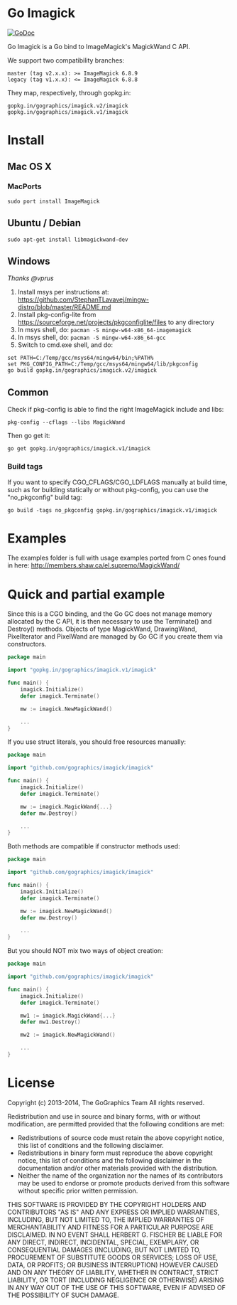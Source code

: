 # Go Imagick

[![GoDoc](https://godoc.org/gopkg.in/gographics/imagick.v1/imagick?status.svg)](https://gopkg.in/gographics/imagick.v1/imagick)

Go Imagick is a Go bind to ImageMagick's MagickWand C API.

We support two compatibility branches:

```
master (tag v2.x.x): >= ImageMagick 6.8.9
legacy (tag v1.x.x): <= ImageMagick 6.8.8
```

They map, respectively, through gopkg.in:

```
gopkg.in/gographics/imagick.v2/imagick
gopkg.in/gographics/imagick.v1/imagick
```

# Install

## Mac OS X

### MacPorts

```
sudo port install ImageMagick
```

## Ubuntu / Debian

```
sudo apt-get install libmagickwand-dev
```

## Windows

*Thanks @vprus*

1. Install msys per instructions at: https://github.com/StephanTLavavej/mingw-distro/blob/master/README.md
1. Install pkg-config-lite from https://sourceforge.net/projects/pkgconfiglite/files to any directory
1. In msys shell, do: ```pacman -S mingw-w64-x86_64-imagemagick```
1. In msys shell, do: ```pacman -S mingw-w64-x86_64-gcc```
1. Switch to cmd.exe shell, and do:

```
set PATH=C:/Temp/gcc/msys64/mingw64/bin;%PATH%
set PKG_CONFIG_PATH=C:/Temp/gcc/msys64/mingw64/lib/pkgconfig
go build gopkg.in/gographics/imagick.v2/imagick
```

## Common

Check if pkg-config is able to find the right ImageMagick include and libs:

```
pkg-config --cflags --libs MagickWand
```

Then go get it:

```
go get gopkg.in/gographics/imagick.v1/imagick
```

### Build tags

If you want to specify CGO_CFLAGS/CGO_LDFLAGS manually at build time, such as for building statically or without pkg-config, you can use the "no_pkgconfig" build tag:

```
go build -tags no_pkgconfig gopkg.in/gographics/imagick.v1/imagick
```

# Examples

The examples folder is full with usage examples ported from C ones found in here: http://members.shaw.ca/el.supremo/MagickWand/

# Quick and partial example

Since this is a CGO binding, and the Go GC does not manage memory allocated by the C API, it is then necessary to use the Terminate() and Destroy() methods.
Objects of type MagickWand, DrawingWand, PixelIterator and PixelWand are managed by Go GC if you create them via constructors.

```go
package main

import "gopkg.in/gographics/imagick.v1/imagick"

func main() {
    imagick.Initialize()
    defer imagick.Terminate()

    mw := imagick.NewMagickWand()

    ...
}
```

If you use struct literals, you should free resources manually:

```go
package main

import "github.com/gographics/imagick/imagick"

func main() {
    imagick.Initialize()
    defer imagick.Terminate()

    mw := imagick.MagickWand{...}
    defer mw.Destroy()

    ...
}
```

Both methods are compatible if constructor methods used:

```go
package main

import "github.com/gographics/imagick/imagick"

func main() {
    imagick.Initialize()
    defer imagick.Terminate()

    mw := imagick.NewMagickWand()
    defer mw.Destroy()

    ...
}
```

But you should NOT mix two ways of object creation:
```go
package main

import "github.com/gographics/imagick/imagick"

func main() {
    imagick.Initialize()
    defer imagick.Terminate()

    mw1 := imagick.MagickWand{...}
    defer mw1.Destroy()

    mw2 := imagick.NewMagickWand()

    ...
}
```

# License

Copyright (c) 2013-2014, The GoGraphics Team
All rights reserved.

Redistribution and use in source and binary forms, with or without
modification, are permitted provided that the following conditions are met:

 * Redistributions of source code must retain the above copyright
   notice, this list of conditions and the following disclaimer.
 * Redistributions in binary form must reproduce the above copyright
   notice, this list of conditions and the following disclaimer in the
   documentation and/or other materials provided with the distribution.
 * Neither the name of the organization nor the
   names of its contributors may be used to endorse or promote products
   derived from this software without specific prior written permission.

THIS SOFTWARE IS PROVIDED BY THE COPYRIGHT HOLDERS AND CONTRIBUTORS "AS IS" AND
ANY EXPRESS OR IMPLIED WARRANTIES, INCLUDING, BUT NOT LIMITED TO, THE IMPLIED
WARRANTIES OF MERCHANTABILITY AND FITNESS FOR A PARTICULAR PURPOSE ARE
DISCLAIMED. IN NO EVENT SHALL HERBERT G. FISCHER BE LIABLE FOR ANY
DIRECT, INDIRECT, INCIDENTAL, SPECIAL, EXEMPLARY, OR CONSEQUENTIAL DAMAGES
(INCLUDING, BUT NOT LIMITED TO, PROCUREMENT OF SUBSTITUTE GOODS OR SERVICES;
LOSS OF USE, DATA, OR PROFITS; OR BUSINESS INTERRUPTION) HOWEVER CAUSED AND
ON ANY THEORY OF LIABILITY, WHETHER IN CONTRACT, STRICT LIABILITY, OR TORT
(INCLUDING NEGLIGENCE OR OTHERWISE) ARISING IN ANY WAY OUT OF THE USE OF THIS
SOFTWARE, EVEN IF ADVISED OF THE POSSIBILITY OF SUCH DAMAGE.
